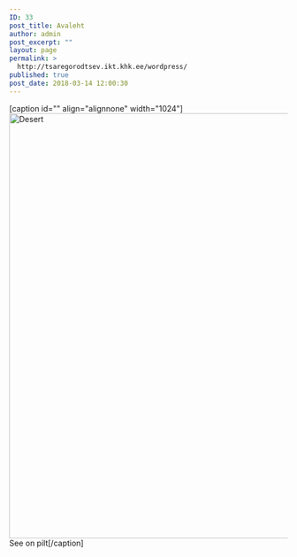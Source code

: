 ```yaml
---
ID: 33
post_title: Avaleht
author: admin
post_excerpt: ""
layout: page
permalink: >
  http://tsaregorodtsev.ikt.khk.ee/wordpress/
published: true
post_date: 2018-03-14 12:00:30
---
```

[caption id="" align="alignnone" width="1024"]<img src="http://tsaregorodtsev.ikt.khk.ee/img/Desert.jpg" alt="Desert" width="1024" height="768" /> See on pilt[/caption]